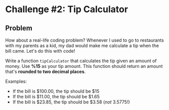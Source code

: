 # Challenge #2: Tip Calculator

## Problem

How about a real-life coding problem? Whenever I used to go to restaurants with my parents as a kid, my dad would make me calculate a tip when the bill came. Let's do this with code!

Write a function `tipCalculator` that calculates the tip given an amount of money. Use **%15** as your tip amount. This function should return an amount that's **rounded to two decimal places**.

Examples:

* If the bill is $100.00, the tip should be $15
* If the bill is $11.00, the tip should be $1.65
* If the bill is $23.85, the tip should be $3.58 (_not_ 3.5775!)
